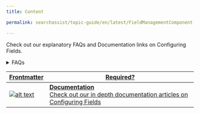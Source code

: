 ```yaml
---
title: Content

permalink: searchassist/topic-guide/en/latest/FieldManagementComponent

---
```

<!--#### Topic Guide
###### Fields-->

  Check out our explanatory FAQs and Documentation links on Configuring Fields.

<!--<details class="introduction-video" open>
  <summary>Video
  </summary>
  
   [![Fields](images/VideoCoverImage.png)](https://vimeo.com/806077097/a13eb5bf21)

  ##### Fields
  Watch this short video to know how to Configure Fields.

</details>-->

<details>
  <summary>FAQs
  </summary>

  <a class="doc-link" target="_blank" href="https://docs.kore.ai/searchassist/manage-indices/index-fields/">
 
  What are fields in SearchAssist ?

</a>

 <a class="doc-link" target="_blank" href="https://docs.kore.ai/searchassist/manage-indices/index-fields/">
 
  How do I add custom fields?

</a>
  
  
 <a class="doc-link" target="_blank" href="https://docs.kore.ai/searchassist/manage-indices/index-fields/">
 
  What is Searchable?

</a>
  
 
 <a class="doc-link" target="_blank" href="https://docs.kore.ai/searchassist/manage-indices/index-fields/">
 
  What is Auto suggest?

</a>
 

  
</details>


<a class="doc-link" target="_blank" href="https://docs.kore.ai/searchassist/manage-indices/index-fields/">
 

| Frontmatter | Required? |
|-------------|-------------|
| ![alt text](images/SA_Documentation.svg "Title") | **Documentation**  <br /> Check out our in depth documentation articles on Configuring Fields | 


</a>
